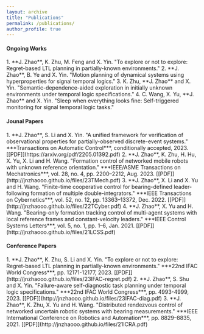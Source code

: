 ```yaml
---
layout: archive
title: "Publications"
permalink: /publications/
author_profile: true
---
```


<h4>Ongoing Works</h4>
1. **J. Zhao**, K. Zhu, M. Feng and X. Yin. "To explore or not to explore: Regret-based LTL planning in partially-known environments."
2. **J. Zhao**, B. Ye and X. Yin. "Motion planning of dynamical systems using hyperproperties for signal temporal logics." 
3. K. Zhu, **J. Zhao** and X. Yin. "Semantic-dependence-aided exploration in initially unknown environments under temporal logic specifications." 
4. C. Wang, X. Yu, **J. Zhao** and X. Yin. "Sleep when everything looks fine: Self-triggered monitoring for signal temporal logic tasks." 

<br />

<h4>Jounal Papers</h4>
1. **J. Zhao**, S. Li and X. Yin. "A unified framework for verification of observational properties for partially-observed discrete-event systems." ***Transactions on Automatic Control***, conditionally accepted, 2023. [[PDF]](https://arxiv.org/pdf/2205.01392.pdf)
2. **J. Zhao**, K. Zhu, H. Hu, X. Yu, X. Li and H. Wang. "Formation control of networked mobile robots with unknown reference orientation." ***IEEE/ASME Transactions on Mechatronics***, vol. 28, no. 4, pp. 2200–2212, Aug. 2023. [[PDF]](http://jnzhaooo.github.io/files/23TMech.pdf)
3. **J. Zhao**, X. Li and X. Yu and H. Wang. "Finite-time cooperative control for bearing-defined leader-following formation of multiple double-integrators." ***IEEE Transactions on Cybernetics***, vol. 52, no. 12, pp. 13363–13372, Dec. 2022. [[PDF]](http://jnzhaooo.github.io/files/22TCyber.pdf)
4. **J. Zhao**, X. Yu and H. Wang. "Bearing-only formation tracking control of multi-agent systems with local reference frames and constant-velocity leaders." ***IEEE Control Systems Letters***, vol. 5, no. 1, pp. 1–6, Jan. 2021. [[PDF]](http://jnzhaooo.github.io/files/21LCSS.pdf)

<br />


<h4>Conference Papers</h4>
1. **J. Zhao**, K. Zhu, S. Li and X. Yin. "To explore or not to explore: Regret-based LTL planning in partially-known environments." ***22nd IFAC World Congress***, pp. 12171-12177, 2023. [[PDF]](http://jnzhaooo.github.io/files/23IFAC-regret.pdf)
2. **J. Zhao**, S. Shu and X. Yin. "Failure-aware self-diagnostic task planning under temporal logic specifications." ***22nd IFAC World Congress***, pp. 4993-4999, 2023. [[PDF]](http://jnzhaooo.github.io/files/23IFAC-diag.pdf)
3. **J. Zhao**, K. Zhu, X. Yu and H. Wang. "Distributed rendezvous control of networked uncertain robotic systems with bearing measurements." ***IEEE International Conference on Robotics and Automation***, pp. 8829–8835, 2021. [[PDF]](http://jnzhaooo.github.io/files/21ICRA.pdf)

<br />
